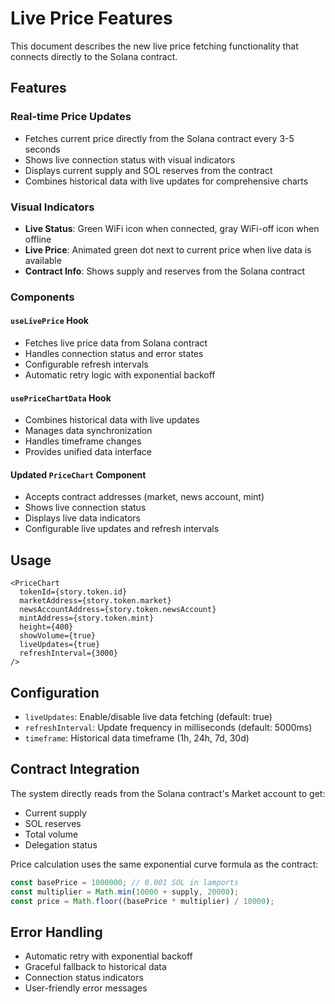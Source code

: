 # Live Price Features

This document describes the new live price fetching functionality that connects directly to the Solana contract.

## Features

### Real-time Price Updates
- Fetches current price directly from the Solana contract every 3-5 seconds
- Shows live connection status with visual indicators
- Displays current supply and SOL reserves from the contract
- Combines historical data with live updates for comprehensive charts

### Visual Indicators
- **Live Status**: Green WiFi icon when connected, gray WiFi-off icon when offline
- **Live Price**: Animated green dot next to current price when live data is available
- **Contract Info**: Shows supply and reserves from the Solana contract

### Components

#### `useLivePrice` Hook
- Fetches live price data from Solana contract
- Handles connection status and error states
- Configurable refresh intervals
- Automatic retry logic with exponential backoff

#### `usePriceChartData` Hook
- Combines historical data with live updates
- Manages data synchronization
- Handles timeframe changes
- Provides unified data interface

#### Updated `PriceChart` Component
- Accepts contract addresses (market, news account, mint)
- Shows live connection status
- Displays live data indicators
- Configurable live updates and refresh intervals

## Usage

```tsx
<PriceChart 
  tokenId={story.token.id}
  marketAddress={story.token.market}
  newsAccountAddress={story.token.newsAccount}
  mintAddress={story.token.mint}
  height={400}
  showVolume={true}
  liveUpdates={true}
  refreshInterval={3000}
/>
```

## Configuration

- `liveUpdates`: Enable/disable live data fetching (default: true)
- `refreshInterval`: Update frequency in milliseconds (default: 5000ms)
- `timeframe`: Historical data timeframe (1h, 24h, 7d, 30d)

## Contract Integration

The system directly reads from the Solana contract's Market account to get:
- Current supply
- SOL reserves
- Total volume
- Delegation status

Price calculation uses the same exponential curve formula as the contract:
```typescript
const basePrice = 1000000; // 0.001 SOL in lamports
const multiplier = Math.min(10000 + supply, 20000);
const price = Math.floor((basePrice * multiplier) / 10000);
```

## Error Handling

- Automatic retry with exponential backoff
- Graceful fallback to historical data
- Connection status indicators
- User-friendly error messages
